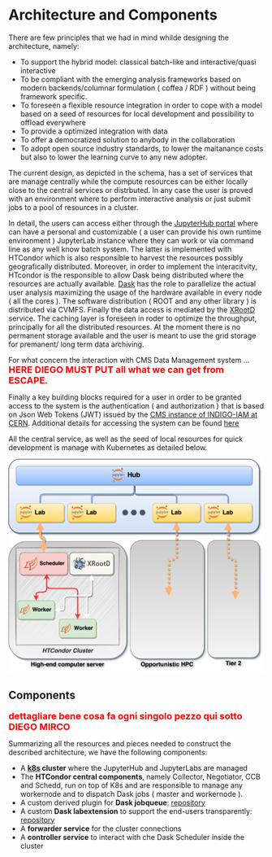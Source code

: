# Architecture and Components

There are few principles that we had in mind whilde designing the architecture, namely:

- To support the hybrid model: classical batch-like and interactive/quasi interactive 
- To be compliant with the emerging analysis frameworks based on modern backends/columnar formulation ( coffea / RDF ) without being framework specific. 
- To foreseen a flexible resource integration in order to cope with a model based on a seed of resources for local development and possibility to offload everywhere
- To provide a optimized integration with data 
- To offer a democratized solution to anybody in the collaboration 
- To adopt open source industry standards, to lower the maitanance costs but also to lower the learning curve to any new adopter. 

The current design, as depicted in the schema, has a set of services that are manage centrally while the compute resources can be either locally close to the central services or distrbuted. In any case the user is proved with an environment where to perform interactive analysis or just submit jobs to a pool of resources in a cluster.

In detail, the users can access either through the [JupyterHub portal](https://cms-it-hub.cloud.cnaf.infn.it/) where can have a personal and customizable ( a user can provide his own runtime environment ) 
JupyterLab instance where they can work or via command line as any well know batch system. The latter is implemented with HTCondor which is also responsible to harvest the resources possibly geografically distributed. Moreover, in order to implement the interacitvity, HTcondor is the responsible to allow Dask being distributed where the resources are actually available. [Dask](https://dask.org/) has the role to parallelize the actual user analysis maximizing the usage of the hardware available in every node ( all the cores ). The software distribution ( ROOT and any other library ) is distributed via CVMFS. Finally the data access is mediated by the [XRootD](https://xrootd.slac.stanford.edu/) service. The caching layer is foreseen in roder to optimize the throughput, principally for all the distributed resources. 
At the moment there is no permanent storage available and the user is meant to use the grid storage for premanent/ long term data archiving.

For what concern the interaction with CMS Data Management system ... <span style="color:red;font-size: large;font-weight: bold;">HERE DIEGO MUST PUT all what we can get from ESCAPE.</span>

Finally a key building blocks required for a user in order to be granted access to the system is the authentication ( and authorization ) that is based on Json Web Tokens (JWT) issued by the [CMS instance of INDIGO-IAM at CERN](https://cms-auth.web.cern.ch/login). Additional details for accessing the system can be found [here](tutorials/dask_init.md)

All the central service, as well as the seed of local resources for quick development is manage with Kubernetes as detailed below. 

![Design schema](imgs/overview_schema_extended.png)
## Components

<span style="color:red;font-size: large;font-weight: bold;">dettagliare bene cosa fa ogni singolo pezzo qui sotto DIEGO MIRCO</span>

Summarizing all the resources and pieces needed to construct the described architecture,
we have the following components:

- A **[k8s](https://kubernetes.io/) cluster** where the JupyterHub and JupyterLabs are managed
- The **HTCondor central components**, namely Collector, Negotiator, CCB and Schedd, run on top of K8s and are responsible to manage any workernode and to dispatch Dask jobs ( master and workernode ). 
- A custom derived plugin for **Dask jobqueue**: [repository](https://github.com/comp-dev-cms-ita/dask-remote-jobqueue)
- A custom **Dask labextension** to support the end-users transparently: [repository](https://github.com/comp-dev-cms-ita/dask-labextension)
- A **forwarder service** for the cluster connections
- A **controller service** to interact with che Dask Scheduler inside the cluster
